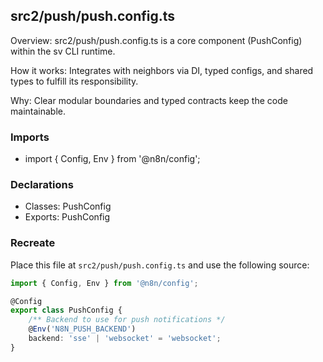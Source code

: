 ## src2/push/push.config.ts

Overview: src2/push/push.config.ts is a core component (PushConfig) within the sv CLI runtime.

How it works: Integrates with neighbors via DI, typed configs, and shared types to fulfill its responsibility.

Why: Clear modular boundaries and typed contracts keep the code maintainable.

### Imports

- import { Config, Env } from '@n8n/config';

### Declarations

- Classes: PushConfig
- Exports: PushConfig

### Recreate

Place this file at `src2/push/push.config.ts` and use the following source:

```ts
import { Config, Env } from '@n8n/config';

@Config
export class PushConfig {
	/** Backend to use for push notifications */
	@Env('N8N_PUSH_BACKEND')
	backend: 'sse' | 'websocket' = 'websocket';
}

```
